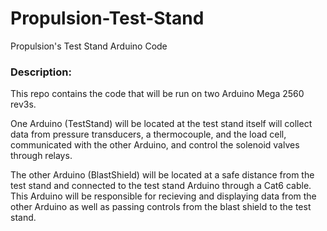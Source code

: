# Propulsion-Test-Stand
Propulsion's Test Stand Arduino Code



### Description:

This repo contains the code that will be run on two Arduino Mega 2560 rev3s. 

One Arduino (TestStand) will be located at the test stand itself will collect data from pressure transducers, a thermocouple, and the load cell, communicated with the other Arduino, and control the solenoid valves through relays.

The other Arduino (BlastShield) will be located at a safe distance from the test stand and connected to the test stand Arduino through a Cat6 cable. This Arduino will be responsible for recieving and displaying data from the other Arduino as well as passing controls from the blast shield to the test stand.
